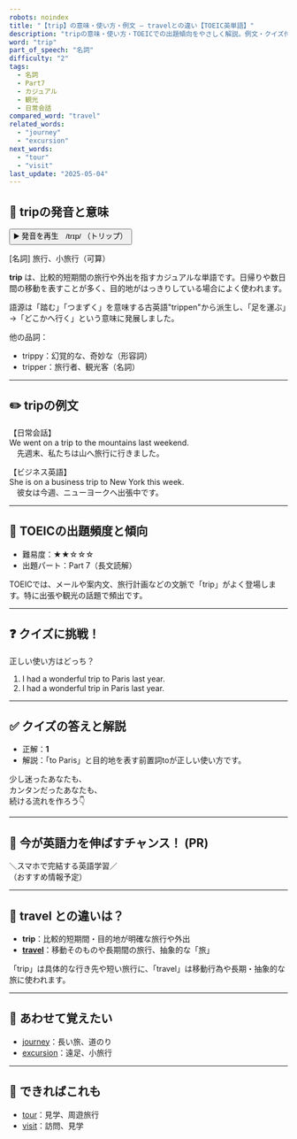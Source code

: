 ```yaml
---
robots: noindex
title: "【trip】の意味・使い方・例文 ― travelとの違い【TOEIC英単語】"
description: "tripの意味・使い方・TOEICでの出題傾向をやさしく解説。例文・クイズ付きでtravelとの違いもわかりやすく学べます。"
word: "trip"
part_of_speech: "名詞"
difficulty: "2"
tags:
  - 名詞
  - Part7
  - カジュアル
  - 観光
  - 日常会話
compared_word: "travel"
related_words:
  - "journey"
  - "excursion"
next_words:
  - "tour"
  - "visit"
last_update: "2025-05-04"
---
```


## 🔰 tripの発音と意味

<button class="play-audio" onclick="playTTS('trip')">
  <span class="play-audio-main">
    ▶️ 発音を再生　/trɪp/
  </span>
  <span class="play-audio-sub">
    （トリップ）
  </span>
</button>

[名詞] 旅行、小旅行（可算）

**trip** は、比較的短期間の旅行や外出を指すカジュアルな単語です。日帰りや数日間の移動を表すことが多く、目的地がはっきりしている場合によく使われます。

語源は「踏む」「つまずく」を意味する古英語"trippen"から派生し、「足を運ぶ」→「どこかへ行く」という意味に発展しました。

他の品詞：  
- trippy：幻覚的な、奇妙な（形容詞）
- tripper：旅行者、観光客（名詞）

---

## ✏️ tripの例文

【日常会話】  
We went on a trip to the mountains last weekend.  
　先週末、私たちは山へ旅行に行きました。

【ビジネス英語】  
She is on a business trip to New York this week.  
　彼女は今週、ニューヨークへ出張中です。

---

## 🎯 TOEICの出題頻度と傾向

- 難易度：★★☆☆☆
- 出題パート：Part 7（長文読解）

TOEICでは、メールや案内文、旅行計画などの文脈で「trip」がよく登場します。特に出張や観光の話題で頻出です。

---

## ❓ クイズに挑戦！

正しい使い方はどっち？

1. I had a wonderful trip to Paris last year.  
2. I had a wonderful trip in Paris last year.

---

## ✅ クイズの答えと解説

- 正解：**1**
- 解説：「to Paris」と目的地を表す前置詞toが正しい使い方です。

少し迷ったあなたも、  
カンタンだったあなたも、  
続ける流れを作ろう👇️

---

## 🚀 今が英語力を伸ばすチャンス！ (PR)

<div class="info-center">
＼スマホで完結する英語学習／<br>  
（おすすめ情報予定）
</div>

---

## 🤔  travel との違いは？

- **trip**：比較的短期間・目的地が明確な旅行や外出
- **[travel](/travel)**：移動そのものや長期間の旅行、抽象的な「旅」

「trip」は具体的な行き先や短い旅行に、「travel」は移動行為や長期・抽象的な旅に使われます。

---

## 🧩 あわせて覚えたい

- [journey](/journey)：長い旅、道のり
- [excursion](/excursion)：遠足、小旅行

---

## 📖 できればこれも

- [tour](/tour)：見学、周遊旅行
- [visit](/visit)：訪問、見学

<!-- cvid: aid26_bid47 -->
